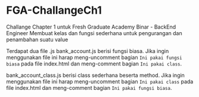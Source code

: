 # FGA-ChallangeCh1
Challange Chapter 1 untuk Fresh Graduate Academy Binar - BackEnd Engineer
Membuat kelas dan fungsi sederhana untuk pengurangan dan penambahan suatu value

Terdapat dua file .js
bank_account.js berisi fungsi biasa. Jika ingin menggunakan file ini harap meng-uncomment bagian
`Ini pakai fungsi biasa` pada file index.html dan meng-comment bagian `Ini pakai class`.

bank_account_class.js berisi class sederhana beserta method. Jika ingin menggunakan file ini harap meng-uncomment bagian
`Ini pakai class` pada file index.html dan meng-comment bagian `Ini pakai fungsi biasa`.

